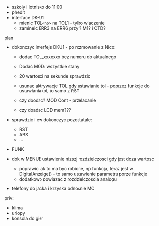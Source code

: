 - szkoly i lotnisko do 11:00
- phedit
- interface DK-U1
	- mienic TOL``<no>`` na TOL1 - tylko wlaczenie
	- zamineic ERR3 na ERR6 przy ? M1? i CTD?


plan
- dokonczyc interfejs DKU1 - po rozmowanie z Nico:
	- dodac TOL_xxxxxxx bez numeru do aktualnego
	- Dodać MOD: wszystkie stany
	- 20 wartosci na sekunde sprawdzic
	- usunac aktrywacje TOL gdy ustawianie tol - poprzez funkcje do ustawiania tol, to samo z RST

	- czy doodac? MOD Cont - przelacanie
	- czy doadac LCD mem???
- sprawdzic i ew dokonczyc pozostatale:
	- RST
	- ABS
	- ...
- FUNK


- dok w MENUE ustawienie nizszj rozdzielczosci gdy jest doza wartosc
	- poprawic jak to ma byc robione, np funkcja, teraz jest w DigitalAnzeige() - to samo ustawienie parametru porze funkcje
	- dodatkowo powiazac z rozdzielczoscia  analogu
- telefony do jacka i krzyska odnosnie MC


priv:
- klima
- urlopy
- konsola do gier